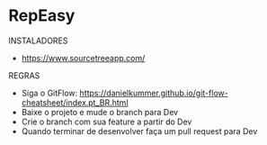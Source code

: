 # RepEasy

INSTALADORES
  * https://www.sourcetreeapp.com/

REGRAS

* Siga o GitFlow: https://danielkummer.github.io/git-flow-cheatsheet/index.pt_BR.html
* Baixe o projeto e mude o branch para Dev
* Crie o branch com sua feature a partir do Dev
* Quando terminar de desenvolver faça um pull request para Dev
